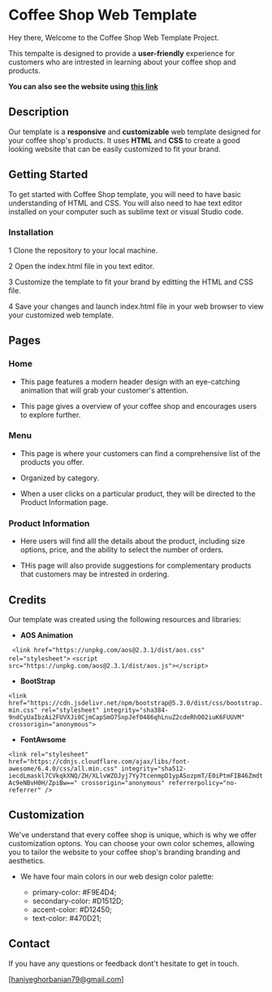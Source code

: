 # Coffee Shop Web Template
Hey there, Welcome to the Coffee Shop Web Template Project. 

This tempalte is designed to provide a __user-friendly__ experience for customers who are intrested in learning about your coffee shop and products.

**You can also see the website using [this link](https://haniyeghorbanian.ir/)**

## Description

Our template is a **responsive** and **customizable** web template designed for your coffee shop's products. It uses **HTML** and **CSS** to create a good looking website that can be easily customized to fit your brand. 


## Getting Started 


To get started with Coffee Shop template, you will need to have basic understanding of HTML and CSS. You will also need to hae text editor installed on your computer such as sublime text or visual Studio code.

### Installation

1 Clone the repository to your local machine.

2 Open the index.html file in you text editor.

3 Customize the template to fit your brand by editting the HTML and CSS file.

4 Save your changes and launch index.html file in your web browser to view your customized web template.



## Pages


### Home

 - This page features a modern header design with an eye-catching animation that will grab your customer's attention. 

 - This page gives a overview of your coffee shop and encourages users to explore further.



### Menu

 - This page is where your customers can find a comprehensive list of the products you offer.

 - Organized by category.

 - When a user clicks on a particular product, they will be directed to the Product Information page.


### Product Information  
 
 - Here users will find alll the details about the product, including size options, price, and the ability to select the number of orders.

 - THis page will also provide suggestions for complementary products that customers may be intrested in ordering. 








## Credits

Our template was created using the following resources and libraries:

- **AOS Animation** 

` <link href="https://unpkg.com/aos@2.3.1/dist/aos.css" rel="stylesheet">`
`<script src="https://unpkg.com/aos@2.3.1/dist/aos.js"></script>`


- **BootStrap**

`<link href="https://cdn.jsdelivr.net/npm/bootstrap@5.3.0/dist/css/bootstrap.min.css" rel="stylesheet"
        integrity="sha384-9ndCyUaIbzAi2FUVXJi0CjmCapSmO7SnpJef0486qhLnuZ2cdeRhO02iuK6FUUVM" crossorigin="anonymous">`


- **FontAwsome**

`<link rel="stylesheet" href="https://cdnjs.cloudflare.com/ajax/libs/font-awesome/6.4.0/css/all.min.css"
        integrity="sha512-iecdLmaskl7CVkqkXNQ/ZH/XLlvWZOJyj7Yy7tcenmpD1ypASozpmT/E0iPtmFIB46ZmdtAc9eNBvH0H/ZpiBw=="
        crossorigin="anonymous" referrerpolicy="no-referrer" />`









## Customization

We've understand that every coffee shop is unique, which is why we offer customization optons.  You can choose your own color schemes, allowing you to tailor the website to your coffee shop's branding branding and aesthetics.

  - We have four main colors in our web design color palette: 

 
       - primary-color: #F9E4D4;
       - secondary-color: #D1512D;
       - accent-color: #D12450;
       - text-color: #470D21;









## Contact 

If you have any questions or feedback dont't hesitate to get in touch.

[haniyeghorbanian79@gmail.com]









